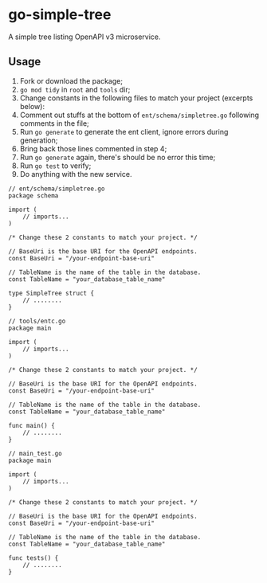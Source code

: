 # go-simple-tree

A simple tree listing OpenAPI v3 microservice.


## Usage

1. Fork or download the package;
2. `go mod tidy` in `root` and `tools` dir;
3. Change constants in the following files to match your project (excerpts below):
4. Comment out stuffs at the bottom of `ent/schema/simpletree.go` following comments in the file;
5. Run `go generate` to generate the ent client, ignore errors during generation;
6. Bring back those lines commented in step 4;
7. Run `go generate` again, there's should be no error this time;
8. Run `go test` to verify;
9. Do anything with the new service.

```golang
// ent/schema/simpletree.go
package schema

import (
	// imports...
)

/* Change these 2 constants to match your project. */

// BaseUri is the base URI for the OpenAPI endpoints.
const BaseUri = "/your-endpoint-base-uri"

// TableName is the name of the table in the database.
const TableName = "your_database_table_name"

type SimpleTree struct {
	// ........
}
```

```golang
// tools/entc.go
package main

import (
	// imports...
)

/* Change these 2 constants to match your project. */

// BaseUri is the base URI for the OpenAPI endpoints.
const BaseUri = "/your-endpoint-base-uri"

// TableName is the name of the table in the database.
const TableName = "your_database_table_name"

func main() {
	// ........
}
```

```golang
// main_test.go
package main

import (
	// imports...
)

/* Change these 2 constants to match your project. */

// BaseUri is the base URI for the OpenAPI endpoints.
const BaseUri = "/your-endpoint-base-uri"

// TableName is the name of the table in the database.
const TableName = "your_database_table_name"

func tests() {
	// ........
}
```
